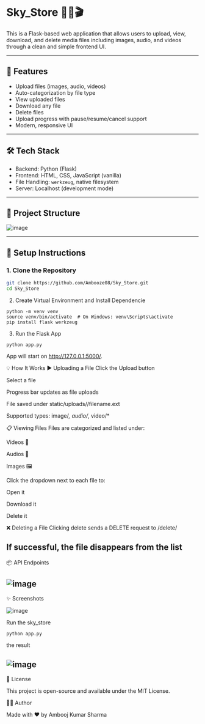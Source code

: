 # Sky_Store 📁🎵🎬

This is a Flask-based web application that allows users to upload, view, download, and delete media files including images, audio, and videos through a clean and simple frontend UI.

---

## 🚀 Features

- Upload files (images, audio, videos)
- Auto-categorization by file type
- View uploaded files
- Download any file
- Delete files
- Upload progress with pause/resume/cancel support
- Modern, responsive UI

---

## 🛠️ Tech Stack

- Backend: Python (Flask)
- Frontend: HTML, CSS, JavaScript (vanilla)
- File Handling: `werkzeug`, native filesystem
- Server: Localhost (development mode)

---

## 📁 Project Structure

![image](https://github.com/user-attachments/assets/7874eb29-8f30-4460-ae7e-178d187e33f8)



---

## 🔧 Setup Instructions

### 1. Clone the Repository

```bash
git clone https://github.com/Ambooze08/Sky_Store.git
cd Sky_Store
```

2. Create Virtual Environment and Install Dependencie
```
python -m venv venv
source venv/bin/activate  # On Windows: venv\Scripts\activate
pip install flask werkzeug
```
3. Run the Flask App
```
python app.py
```
App will start on http://127.0.0.1:5000/.

💡 How It Works
▶ Uploading a File
Click the Upload button

Select a file

Progress bar updates as file uploads

File saved under static/uploads/<type>/filename.ext

Supported types: image/*, audio/*, video/*

📋 Viewing Files
Files are categorized and listed under:

Videos 🎥

Audios 🎵

Images 🖼️

Click the dropdown next to each file to:

Open it

Download it

Delete it

❌ Deleting a File
Clicking delete sends a DELETE request to /delete/<filename>

If successful, the file disappears from the list
--
📦 API Endpoints

![image](https://github.com/user-attachments/assets/0e7e4ab9-c4a9-4204-bc65-91a7bc4f3851)
--

✨ Screenshots

![image](https://github.com/user-attachments/assets/9dfda0a5-c28f-44f9-8940-6f8fc4e51229)

Run the sky_store
```
python app.py
```

the result

![image](https://github.com/user-attachments/assets/31e2f2de-442a-46bf-b817-8ba221aa15aa)
--

📝 License

This project is open-source and available under the MIT License.

👨‍💻 Author

Made with ❤️ by Ambooj Kumar Sharma



